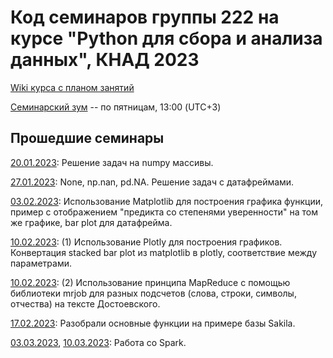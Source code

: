 # Код семинаров группы 222 на курсе "Python для сбора и анализа данных", КНАД 2023

[Wiki курса с планом занятий](http://wiki.cs.hse.ru/Python_%D0%B4%D0%BB%D1%8F_%D1%81%D0%B1%D0%BE%D1%80%D0%B0_%D0%B8_%D0%B0%D0%BD%D0%B0%D0%BB%D0%B8%D0%B7%D0%B0_%D0%B4%D0%B0%D0%BD%D0%BD%D1%8B%D1%85_%D0%9A%D0%9D%D0%90%D0%94_22/23)

[Семинарский зум](https://us06web.zoom.us/j/87433550226?pwd=RWtRc1YwUTdnWGtPWEJ4cnBXNVh3QT09) -- по пятницам, 13:00 (UTC+3)


## Прошедшие семинары
[20.01.2023](seminar_numpy.ipynb): Решение задач на numpy массивы.

[27.01.2023](seminar_pandas.ipynb): None, np.nan, pd.NA. Решение задач с датафреймами.

[03.02.2023](seminar_plots.ipynb):  Использование Matplotlib для построения графика функции, пример с отображением "предикта со степенями уверенности" на том же графике, bar plot для датафрейма.

[10.02.2023](seminar_plots.ipynb): (1) Использование Plotly для построения графиков. Конвертация stacked bar plot из matplotlib в plotly, соответствие между параметрами.

[10.02.2023](seminar_mrjob.ipynb): (2) Использование принципа MapReduce с помощью библиотеки mrjob для разных подсчетов (слова, строки, символы, отчества) на тексте Достоевского.

[17.02.2023](seminar_sql.ipynb): Разобрали основные функции на примере базы Sakila.

[03.03.2023](seminar_spark_1.ipynb), [10.03.2023](seminar_spark_2.ipynb): Работа со Spark.

